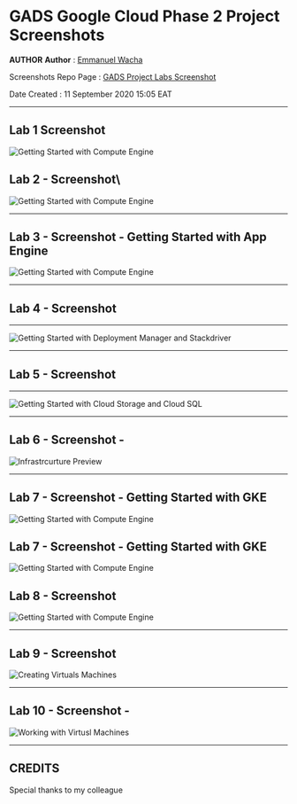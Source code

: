 # GADS Google Cloud Phase 2 Project Screenshots

**AUTHOR**
**Author** : [Emmanuel Wacha](https://github.com/UnleavenedCode/)

Screenshots Repo Page : [GADS Project Labs Screenshot](screenshots.md)

Date Created : 11 September 2020 15:05 EAT

***

## Lab 1 Screenshot 


![Getting Started with Compute Engine](screenshots/Lab1-gads-project-screenshot.png)



## Lab 2 - Screenshot\ 


![Getting Started with Compute Engine](screenshots/Lab1-gads-project-screenshot.png)


***
## Lab 3 - Screenshot - Getting Started with App Engine


![Getting Started with Compute Engine](screenshots/Lab3-gads-project-screenshot.png)



***
## Lab 4 - Screenshot 
***


![Getting Started with Deployment Manager and Stackdriver](screenshots/Lab4-gads-project-screenshot.png)


***
## Lab 5 - Screenshot
***


![Getting Started with Cloud Storage and Cloud SQL](screenshots/Lab5-gads-project-screenshot.png)

***
## Lab 6 - Screenshot - 


![Infrastrcurture Preview](screenshots/Lab6-gads-project-screenshot.png)


***
## Lab 7 - Screenshot - Getting Started with GKE


![Getting Started with Compute Engine](screenshots/Lab7-gads-project-screenshot.png)






## Lab 7 - Screenshot - Getting Started with GKE


![Getting Started with Compute Engine](screenshots/Lab7-gads-project-screenshot.png)






## Lab 8 - Screenshot 


![Getting Started with Compute Engine](screenshots/Lab8-gads-project-screenshot.png)


***

## Lab 9 - Screenshot 


![Creating Virtuals Machines](screenshots/Lab9-gads-project-screenshot.png)

***

## Lab 10 - Screenshot - 


![Working with Virtusl Machines](screenshots/Lab10-gads-project-screenshot.png)

***
## CREDITS

Special thanks to my colleague 